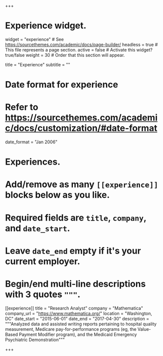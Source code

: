 +++
# Experience widget.
widget = "experience"  # See https://sourcethemes.com/academic/docs/page-builder/
headless = true  # This file represents a page section.
active = false  # Activate this widget? true/false
weight = 30  # Order that this section will appear.

title = "Experience"
subtitle = ""

# Date format for experience
#   Refer to https://sourcethemes.com/academic/docs/customization/#date-format
date_format = "Jan 2006"

# Experiences.
#   Add/remove as many `[[experience]]` blocks below as you like.
#   Required fields are `title`, `company`, and `date_start`.
#   Leave `date_end` empty if it's your current employer.
#   Begin/end multi-line descriptions with 3 quotes `"""`.
[[experience]]
  title = "Research Analyst"
  company = "Mathematica"
  company_url = "https://www.mathematica.org/"
  location = "Washington, DC"
  date_start = "2015-06-01"
  date_end = "2017-04-30"
  description = """Analyzed data and assisted writing reports pertaining to hospital quality measurement, Medicare pay-for-performance programs (eg, the Value-Based Payment Modifier program), and the Medicaid Emergency Psychiatric Demonstration"""


+++
